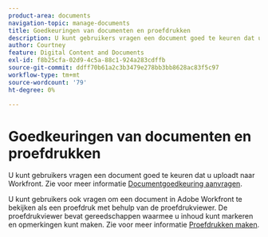 ```yaml
---
product-area: documents
navigation-topic: manage-documents
title: Goedkeuringen van documenten en proefdrukken
description: U kunt gebruikers vragen een document goed te keuren dat u uploadt naar Workfront. Zie Goedkeuringen aanvragen voor documenten voor meer informatie.
author: Courtney
feature: Digital Content and Documents
exl-id: f8b25cfa-02d9-4c5a-88c1-924a283cdffb
source-git-commit: ddff70b61a2c3b3479e278bb3bb8628ac83f5c97
workflow-type: tm+mt
source-wordcount: '79'
ht-degree: 0%

---
```


# Goedkeuringen van documenten en proefdrukken

U kunt gebruikers vragen een document goed te keuren dat u uploadt naar Workfront. Zie voor meer informatie [Documentgoedkeuring aanvragen](../../review-and-approve-work/manage-approvals/request-document-approvals.md).

U kunt gebruikers ook vragen om een document in Adobe Workfront te bekijken als een proefdruk met behulp van de proefdrukviewer. De proefdrukviewer bevat gereedschappen waarmee u inhoud kunt markeren en opmerkingen kunt maken. Zie voor meer informatie [Proefdrukken maken](../../review-and-approve-work/proofing/creating-proofs-within-workfront/create-proofs-in-wf.md).
